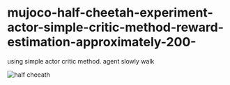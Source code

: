 # mujoco-half-cheetah-experiment-actor-simple-critic-method-reward-estimation-approximately-200-
using simple actor critic method. agent slowly walk

![half cheeath](https://github.com/user-attachments/assets/59414917-6ebf-416d-8d41-49ede21088b7)
